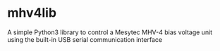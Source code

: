 # mhv4lib
A simple Python3 library to control a Mesytec MHV-4 bias voltage unit using the built-in USB serial communication interface
